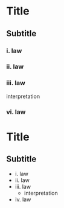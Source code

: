 # Title
## Subtitle
### i. law
### ii. law
### iii. law
interpretation
### vi. law

# Title
## Subtitle
- i. law
- ii. law
- iii. law
  - interpretation
- iv. law
